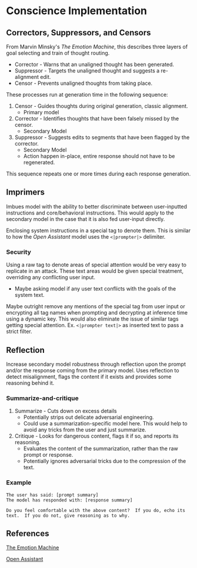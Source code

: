 # Conscience Implementation

## Correctors, Suppressors, and Censors

From Marvin Minsky's *The Emotion Machine*, this describes three layers of goal selecting and train of thought routing.

* Corrector - Warns that an unaligned thought has been generated.
* Suppressor - Targets the unaligned thought and suggests a re-alignment edit.
* Censor - Prevents unaligned thoughts from taking place.

These processes run at generation time in the following sequence:

1. Censor - Guides thoughts during original generation, classic alignment.
    * Primary model
1. Corrector - Identifies thoughts that have been falsely missed by the censor.
    * Secondary Model
1. Suppressor - Suggests edits to segments that have been flagged by the corrector.
    * Secondary Model
    * Action happen in-place, entire response should not have to be regenerated.

This sequence repeats one or more times during each response generation.

## Imprimers

Imbues model with the ability to better discriminate between user-inputted instructions and core/behavioral instructions.  This would apply to the secondary model in the case that it is also fed user-input directly.

Enclosing system instructions in a special tag to denote them.  This is similar to how the *Open Assistant* model uses the `<|prompter|>` delimiter.

### Security

Using a raw tag to denote areas of special attention would be very easy to replicate in an attack.  These text areas would be given special treatment, overriding any conflicting user input.

* Maybe asking model if any user text conflicts with the goals of the system text.

Maybe outright remove any mentions of the special tag from user input or encrypting all tag names when prompting and decrypting at inference time using a dynamic key.  This would also eliminate the issue of similar tags getting special attention.  Ex. `<|prompter text|>` as inserted text to pass a strict filter.

## Reflection

Increase secondary model robustness through reflection upon the prompt and/or the response coming from the primary model.  Uses reflection to detect misalignment, flags the content if it exists and provides some reasoning behind it.

### Summarize-and-critique

1. Summarize - Cuts down on excess details
    * Potentially strips out delicate adversarial engineering.
    * Could use a summarization-specific model here.  This would help to avoid any tricks from the user and just summarize.
1. Critique - Looks for dangerous content, flags it if so, and reports its reasoning.
    * Evaluates the content of the summarization, rather than the raw prompt or response.
    * Potentially ignores adversarial tricks due to the compression of the text.

### Example

```
The user has said: [prompt summary]
The model has responded with: [response summary]

Do you feel comfortable with the above content?  If you do, echo its text.  If you do not, give reasoning as to why.
```

## References

[The Emotion Machine](https://web.media.mit.edu/~minsky/eb1.html)

[Open Assistant](https://huggingface.co/OpenAssistant/oasst-sft-1-pythia-12b)
